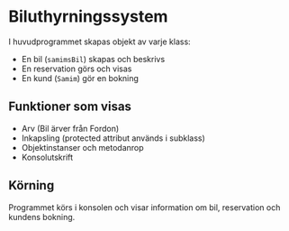 # Biluthyrningssystem
I huvudprogrammet skapas objekt av varje klass:
- En bil (`samimsBil`) skapas och beskrivs
- En reservation görs och visas
- En kund (`Samim`) gör en bokning

##  Funktioner som visas
- Arv (Bil ärver från Fordon)
- Inkapsling (protected attribut används i subklass)
- Objektinstanser och metodanrop
- Konsolutskrift

##  Körning

Programmet körs i konsolen och visar information om bil, reservation och kundens bokning.
